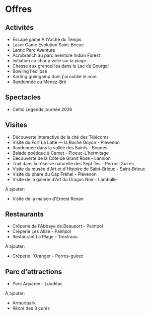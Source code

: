 # Offres

## Activités

- Escape game À l'Arche du Temps
- Laser Game Evolution Saint-Brieuc
- Lantic Parc Aventure
- Acrobranch au parc aventure Indian Forest
- Initiation au char à voile sur la plage
- Chasse aux grenouilles dans le Lac du Gourgal
- Bowling l'éclipse
- Karting guimgamp dont j'ai oublié le nom
- Randonnée au Menez-Bré
  
## Spectacles

- Celtic Legends journée 2026

## Visites

- Découverte interactive de la cité des Télécoms
- Visite du Fort La Latte &mdash; la Roche Goyon - Plévenon
- Randonnée dans la vallée des Saints - Boudes
- Balade poétique à Camet - Ploeuc-L'hermitage
- Découverte de la Côte de Granit Rose - Lannion
- Trail dans la réserve naturelle des Sept Îles - Perros-Guirec
- Visite du musée d'Art et d'Histoire de Saint-Brieuc - Saint-Brieuc
- Visite du phare du Cap Fréhel - Plévenon
- Visite de la galerie d'Art du Dragon Noir - Lamballe

À ajouter:

- Visite de la maison d'Ernest Renan

## Restaurants

- Crêperie de l'Abbaye de Beauport - Paimpol
- Crêperie Les Alize - Paimpol
- Restaurant La Plage - Trestraou

À ajouter:

- Crêperie l'Oranger - Perros-guirec

## Parc d'attractions

- Parc Aquarev - Loudéac

À ajouter:

- Armoripark
- Récré des 3 curés

